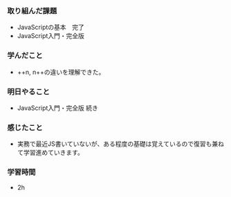 ### 取り組んだ課題
 - JavaScriptの基本　完了
 - JavaScript入門・完全版

### 学んだこと
- ++n, n++の違いを理解できた。

### 明日やること
- JavaScript入門・完全版 続き

### 感じたこと
- 実務で最近JS書いていないが、ある程度の基礎は覚えているので復習も兼ねて学習進めていきます。

### 学習時間
- 2h